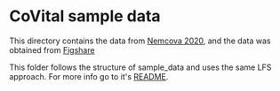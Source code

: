 # CoVital sample data

This directory contains the data from [Nemcova 2020](https://www.sciencedirect.com/science/article/abs/pii/S1746809420300847), and the data was obtained from [Figshare](https://figshare.com/articles/Monitoring_of_heart_rate_blood_oxygen_saturation_and_blood_pressure_using_smartphone/8198405)

This folder follows the structure of sample_data and uses the same LFS approach. For more info go to it's [README](sample_data/README.md).
